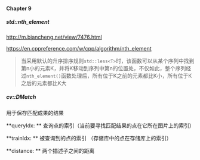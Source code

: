 #### Chapter 9

##### std::nth_element

http://m.biancheng.net/view/7476.html

https://en.cppreference.com/w/cpp/algorithm/nth_element

> 当采用默认的升序排序规则`std::less<T>`时，该函数可以从某个序列中找到第n小的元素K，并将K移动到序列中第n的位置处，不仅如此，整个序列经过`nth_element()`函数处理后，所有位于K之前的元素都比K小，所有位于K之后的元素都比K大

##### cv::DMatch

用于保存匹配成果的结果

**queryIdx: ** 查询点的索引（当前要寻找匹配结果的点在它所在图片上的索引）

**trainIdx: ** 被查询到的点的索引 （存储库中的点在存储库上的索引）

**distance: ** 两个描述子之间的距离

